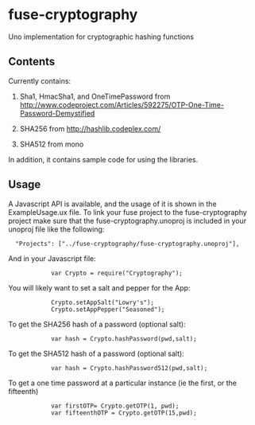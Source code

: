 # fuse-cryptography
Uno implementation for cryptographic hashing functions


## Contents

Currently contains:

1. Sha1, HmacSha1, and OneTimePassword from http://www.codeproject.com/Articles/592275/OTP-One-Time-Password-Demystified
2. SHA256 from http://hashlib.codeplex.com/

3. SHA512 from mono

In addition, it contains sample code for using the libraries.

## Usage

A Javascript API is available, and the usage of it is shown in the ExampleUsage.ux file.  To link your fuse project to the fuse-cryptography project make sure that the fuse-cryptography.unoproj is included in your unoproj file like the following:

```
  "Projects": ["../fuse-cryptography/fuse-cryptography.unoproj"],
```

And in your Javascript file:
```
			var Crypto = require("Cryptography");
```

You will likely want to set a salt and pepper for the App:
```
			Crypto.setAppSalt("Lowry's");
			Crypto.setAppPepper("Seasoned");
```

To get the SHA256 hash of a password (optional salt):
```
			var hash = Crypto.hashPassword(pwd,salt);
```

To get the SHA512 hash of a password (optional salt):
```
			var hash = Crypto.hashPassword512(pwd,salt);
```

To get a one time password at a particular instance (ie the first, or the fifteenth)
```
			var firstOTP= Crypto.getOTP(1, pwd); 
			var fifteenthOTP = Crypto.getOTP(15,pwd);
```
